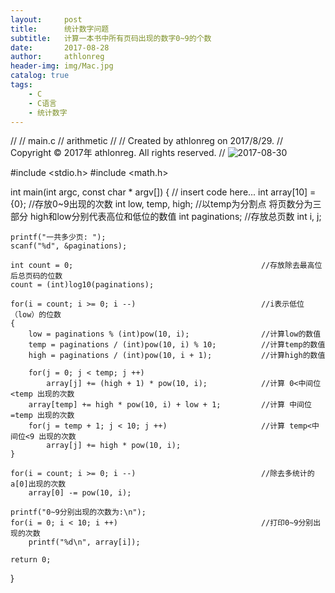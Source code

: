 ```yaml
---
layout:     post
title:      统计数字问题
subtitle:   计算一本书中所有页码出现的数字0~9的个数
date:       2017-08-28
author:     athlonreg
header-img: img/Mac.jpg
catalog: true
tags:
    - C
    - C语言
    - 统计数字
---
```


//
//  main.c
//  arithmetic
//
//  Created by athlonreg on 2017/8/29.
//  Copyright © 2017年 athlonreg. All rights reserved.
//
![2017-08-30](http://ovefvi4g3.bkt.clouddn.com/2017-08-30-1.png)

#include <stdio.h>
#include <math.h>

int main(int argc, const char * argv[]) {
    // insert code here...
    int array[10] = {0};                                    //存放0~9出现的次数
    int low, temp, high;                                    //以temp为分割点 将页数分为三部分 high和low分别代表高位和低位的数值
    int paginations;                                        //存放总页数
    int i, j;
    
    printf("一共多少页: ");
    scanf("%d", &paginations);
    
    int count = 0;                                          //存放除去最高位后总页码的位数
    count = (int)log10(paginations);
    
    for(i = count; i >= 0; i --)                            //i表示低位（low）的位数
    {
        low = paginations % (int)pow(10, i);                //计算low的数值
        temp = paginations / (int)pow(10, i) % 10;          //计算temp的数值
        high = paginations / (int)pow(10, i + 1);           //计算high的数值
        
        for(j = 0; j < temp; j ++)
            array[j] += (high + 1) * pow(10, i);            //计算 0<中间位<temp 出现的次数
        array[temp] += high * pow(10, i) + low + 1;         //计算 中间位=temp 出现的次数
        for(j = temp + 1; j < 10; j ++)                     //计算 temp<中间位<9 出现的次数
            array[j] += high * pow(10, i);
    }
    
    for(i = count; i >= 0; i --)                            //除去多统计的a[0]出现的次数
        array[0] -= pow(10, i);
    
    printf("0~9分别出现的次数为:\n");
    for(i = 0; i < 10; i ++)                                //打印0~9分别出现的次数
        printf("%d\n", array[i]);
    
    return 0;
}


